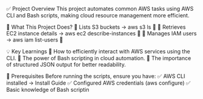 ✅ Project Overview
This project automates common AWS tasks using AWS CLI and Bash scripts, making cloud resource management more efficient.

🚀 What This Project Does?
🔹 Lists S3 buckets → aws s3 ls 📂
🔹 Retrieves EC2 instance details → aws ec2 describe-instances 🚀
🔹 Manages IAM users → aws iam list-users 🔑

💡 Key Learnings
🔹 How to efficiently interact with AWS services using the CLI.
🔹 The power of Bash scripting in cloud automation.
🔹 The importance of structured JSON output for better readability.

📌 Prerequisites
Before running the scripts, ensure you have:
✅ AWS CLI installed → Install Guide
✅ Configured AWS credentials (aws configure)
✅ Basic knowledge of Bash scriptin
